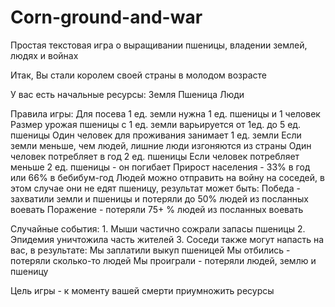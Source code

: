 # Corn-ground-and-war
Простая текстовая игра о выращивании пшеницы, владении землей, людях и войнах

Итак, Вы стали королем своей страны в молодом возрасте

У вас есть начальные ресурсы:
    Земля
    Пшеница
    Люди

Правила игры:
Для посева 1 ед. земли нужна 1 ед. пшеницы и 1 человек
Размер урожая пшеницы с 1 ед. земли варьируется от 1ед. до 5 ед. пшеницы
Один человек для проживания занимает 1 ед. земли
Если земли меньше, чем людей, лишние люди изгоняются из страны
Один человек потребляет в год 2 ед. пшеницы
Если человек потребляет меньше 2 ед. пшеницы - он погибает
Прирост населения - 33% в год или 66% в бебибум-год
Людей можно отправить на войну на соседей, в этом случае они не едят пшеницу, результат может быть:
    Победа - захватили земли и пшеницы и потеряли до 50% людей из посланных воевать
    Поражение - потеряли 75+ % людей из посланных воевать

Случайные события:
    1. Мыши частично сожрали запасы пшеницы
    2. Эпидемия уничтожила часть жителей
    3. Соседи также могут напасть на вас, в результате:
        Мы заплатили выкуп пшеницей
        Мы отбились - потеряли сколько-то людей
        Мы проиграли - потеряли людей, землю и пшеницу

Цель игры - к моменту вашей смерти приумножить ресурсы
